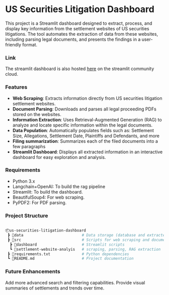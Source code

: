 # US Securities Litigation Dashboard

This project is a Streamlit dashboard designed to extract, process, and display key information from the settlement websites of US securities litigations. The tool automates the extraction of data from these websites, including parsing legal documents, and presents the findings in a user-friendly format.

### Link 
The streamlit dashboard is also hosted [here](https://settlementdashboard.streamlit.app/) on the streamlit community cloud. 

### Features

- **Web Scraping**: Extracts information directly from US securities litigation settlement websites.
- **Document Parsing**: Downloads and parses all legal proceeding PDFs stored on the websites.
- **Information Extraction**: Uses Retrieval-Augmented Generation (RAG) to analyze and locate specific information within the legal documents.
- **Data Population**: Automatically populates fields such as: Settlement Size, Allegations, Settlement Date, Plaintiffs and Defendants, and more
- **Filing summarization**: Summarizes each of the filed documents into a few paragraphs 
- **Streamlit Dashboard**: Displays all extracted information in an interactive dashboard for easy exploration and analysis.


### Requirements

- Python 3.x
- Langchain+OpenAI: To build the rag pipeline
- Streamlit: To build the dashboard.
- BeautifulSoup4: For web scraping.
- PyPDF2: For PDF parsing.
    
### Project Structure

```bash

📦us-securities-litigation-dashboard
 ┣ 📂data                          # Data storage (database and extracted and processed files)
 ┣ 📂src                           # Scripts for web scraping and document parsing
  ┣ 📂dashboard                    # Streamlit scripts
  ┗ 📂settlement-website-analyis   # scraping, parsing, RAG extraction
 ┣ 📜requirements.txt              # Python dependencies
 ┗ 📜README.md                     # Project documentation

```

### Future Enhancements

Add more advanced search and filtering capabilities.
Provide visual summaries of settlements and trends over time.

